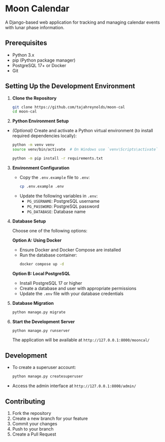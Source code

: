 # Moon Calendar

A Django-based web application for tracking and managing calendar events with lunar phase information.

## Prerequisites

- Python 3.x
- pip (Python package manager)
- PostgreSQL 17+ or Docker
- Git

## Setting Up the Development Environment

1. **Clone the Repository**
   ```bash
   git clone https://github.com/tajahreynolds/moon-cal
   cd moon-cal
   ```

2. **Python Environment Setup**
- *(Optional)* Create and activate a Python virtual environment (to install required dependencies locally):
  ```bash
  python -m venv venv
  source venv/bin/activate  # On Windows use `venv\Scripts\activate`
  ```
   ```bash
   python -m pip install -r requirements.txt
   ```

3. **Environment Configuration**
   - Copy the `.env.example` file to `.env`:
     ```bash
     cp .env.example .env
     ```
   - Update the following variables in `.env`:
     - `PG_USERNAME`: PostgreSQL username
     - `PG_PASSWORD`: PostgreSQL password
     - `PG_DATABASE`: Database name

4. **Database Setup**
   
   Choose one of the following options:

   **Option A: Using Docker**
   - Ensure Docker and Docker Compose are installed
   - Run the database container:
     ```bash
     docker compose up -d
     ```

   **Option B: Local PostgreSQL**
   - Install PostgreSQL 17 or higher
   - Create a database and user with appropriate permissions
   - Update the `.env` file with your database credentials

5. **Database Migration**
   ```bash
   python manage.py migrate
   ```

6. **Start the Development Server**
   ```bash
   python manage.py runserver
   ```
   The application will be available at `http://127.0.0.1:8000/mooncal/`

## Development

- To create a superuser account:
  ```bash
  python manage.py createsuperuser
  ```
- Access the admin interface at `http://127.0.0.1:8000/admin/`

## Contributing

1. Fork the repository
2. Create a new branch for your feature
3. Commit your changes
4. Push to your branch
5. Create a Pull Request

